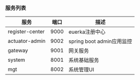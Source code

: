 ### 服务列表

服务|端口|描述
---|---|---
register-center|9000|euerka注册中心
actuator-admin|9002|spring boot admin应用监控
gateway|9001|网关服务
system|8001|系统基础服务
mgt|8002|系统管理UI

